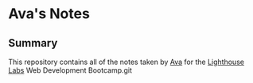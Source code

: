 # Ava's Notes

## Summary 

This repository contains all of the notes taken by [Ava](https://github.com/azulverdosa) for the [Lighthouse Labs](https://www.lighthouselabs.ca/) Web Development Bootcamp.git

